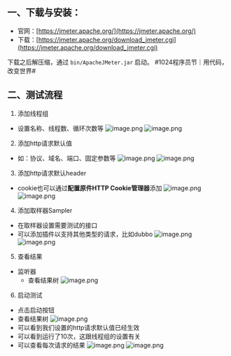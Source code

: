 ## 一、下载与安装：
- 官网：[https://jmeter.apache.org/](https://jmeter.apache.org/)
- 下载：[https://jmeter.apache.org/download_jmeter.cgi](https://jmeter.apache.org/download_jmeter.cgi)

下载之后解压缩，通过 `bin/ApacheJMeter.jar` 启动。
#1024程序员节｜用代码，改变世界#

## 二、测试流程
1. 添加线程组
  - 设置名称、线程数、循环次数等
![image.png](https://img-blog.csdnimg.cn/img_convert/d7b5ba3f8634994a8a8f28fff88ae8b2.png)
![image.png](https://img-blog.csdnimg.cn/img_convert/0aa7d3ff175631ccdb0bcc63c8de85cb.png)

2. 添加http请求默认值
  - 如：协议、域名、端口、固定参数等
![image.png](https://img-blog.csdnimg.cn/img_convert/088193f85af09903e482ca4d8a8b16ed.png)
![image.png](https://img-blog.csdnimg.cn/img_convert/467a6c1f23493b4763cdb5029b1916b3.png)

3. 添加http请求默认header
  - cookie也可以通过**配置原件HTTP Cookie管理器**添加
![image.png](https://img-blog.csdnimg.cn/img_convert/6de0aa81e0366b557535b94c24743e4c.png)
![image.png](https://img-blog.csdnimg.cn/img_convert/c44383cb0a2e88090f5b8a8179786314.png)

4. 添加取样器Sampler
  - 在取样器设置需要测试的接口
  - 可以添加插件以支持其他类型的请求，比如dubbo
![image.png](https://img-blog.csdnimg.cn/img_convert/8dac198f095aff54002c15db723e8cf4.png)
![image.png](https://img-blog.csdnimg.cn/img_convert/cd8d39a94be34bc404364aa7d76247ba.png)

5. 查看结果
  - 监听器  
    - 查看结果树
    ![image.png](https://img-blog.csdnimg.cn/img_convert/9715290b49c9cc65f6f43b9ec6c82418.png)

6. 启动测试
  - 点击启动按钮
  - 查看结果树
![image.png](https://img-blog.csdnimg.cn/img_convert/b65388a289ab5b8c31178c093fad08d6.png)
- 可以看到我们设置的http请求默认值已经生效
- 可以看到运行了10次，这跟线程组的设置有关
- 可以查看每次请求的结果
![image.png](https://img-blog.csdnimg.cn/img_convert/422e32723a9e40f530b22917aa6c7997.png)
![image.png](https://img-blog.csdnimg.cn/img_convert/9adae1384ced5b592dfe1dcc0076385f.png)